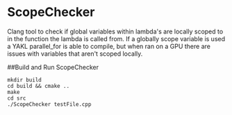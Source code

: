 # ScopeChecker
Clang tool to check if global variables within lambda's are locally scoped to in the function the lambda is called from. If a globally scope variable is used a YAKL parallel_for is able to compile, but when ran on a GPU there are issues with variables that aren't scoped locally.

##Build and Run ScopeChecker

```
mkdir build 
cd build && cmake ..
make
cd src
./ScopeChecker testFile.cpp
```
